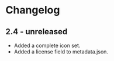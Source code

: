 Changelog
=========

2.4 - unreleased
----------------

  * Added a complete icon set.
  * Added a license field to metadata.json.
